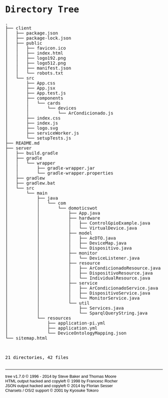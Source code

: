 <!DOCTYPE html>
<html>
<head>
 <meta http-equiv="Content-Type" content="text/html; charset=UTF-8">
 <meta name="Author" content="Made by 'tree'">
 <meta name="GENERATOR" content="$Version: $ tree v1.7.0 (c) 1996 - 2014 by Steve Baker, Thomas Moore, Francesc Rocher, Florian Sesser, Kyosuke Tokoro $">
 <title>Directory Tree</title>
 <style type="text/css">
  <!-- 
  BODY { font-family : ariel, monospace, sans-serif; }
  P { font-weight: normal; font-family : ariel, monospace, sans-serif; color: black; background-color: transparent;}
  B { font-weight: normal; color: black; background-color: transparent;}
  A:visited { font-weight : normal; text-decoration : none; background-color : transparent; margin : 0px 0px 0px 0px; padding : 0px 0px 0px 0px; display: inline; }
  A:link    { font-weight : normal; text-decoration : none; margin : 0px 0px 0px 0px; padding : 0px 0px 0px 0px; display: inline; }
  A:hover   { color : #000000; font-weight : normal; text-decoration : underline; background-color : yellow; margin : 0px 0px 0px 0px; padding : 0px 0px 0px 0px; display: inline; }
  A:active  { color : #000000; font-weight: normal; background-color : transparent; margin : 0px 0px 0px 0px; padding : 0px 0px 0px 0px; display: inline; }
  .VERSION { font-size: small; font-family : arial, sans-serif; }
  .NORM  { color: black;  background-color: transparent;}
  .FIFO  { color: purple; background-color: transparent;}
  .CHAR  { color: yellow; background-color: transparent;}
  .DIR   { color: blue;   background-color: transparent;}
  .BLOCK { color: yellow; background-color: transparent;}
  .LINK  { color: aqua;   background-color: transparent;}
  .SOCK  { color: fuchsia;background-color: transparent;}
  .EXEC  { color: green;  background-color: transparent;}
  -->
 </style>
</head>
<body>
	<h1>Directory Tree</h1><p>
	<a href=".">.</a><br>
	├── <a href="./client/">client</a><br>
	│   ├── <a href="./client/package.json">package.json</a><br>
	│   ├── <a href="./client/package-lock.json">package-lock.json</a><br>
	│   ├── <a href="./client/public/">public</a><br>
	│   │   ├── <a href="./client/public/favicon.ico">favicon.ico</a><br>
	│   │   ├── <a href="./client/public/index.html">index.html</a><br>
	│   │   ├── <a href="./client/public/logo192.png">logo192.png</a><br>
	│   │   ├── <a href="./client/public/logo512.png">logo512.png</a><br>
	│   │   ├── <a href="./client/public/manifest.json">manifest.json</a><br>
	│   │   └── <a href="./client/public/robots.txt">robots.txt</a><br>
	│   └── <a href="./client/src/">src</a><br>
	│   &nbsp;&nbsp;&nbsp; ├── <a href="./client/src/App.css">App.css</a><br>
	│   &nbsp;&nbsp;&nbsp; ├── <a href="./client/src/App.jsx">App.jsx</a><br>
	│   &nbsp;&nbsp;&nbsp; ├── <a href="./client/src/App.test.js">App.test.js</a><br>
	│   &nbsp;&nbsp;&nbsp; ├── <a href="./client/src/components/">components</a><br>
	│   &nbsp;&nbsp;&nbsp; │   └── <a href="./client/src/components/cards/">cards</a><br>
	│   &nbsp;&nbsp;&nbsp; │   &nbsp;&nbsp;&nbsp; └── <a href="./client/src/components/cards/devices/">devices</a><br>
	│   &nbsp;&nbsp;&nbsp; │   &nbsp;&nbsp;&nbsp; &nbsp;&nbsp;&nbsp; └── <a href="./client/src/components/cards/devices/ArCondicionado.js">ArCondicionado.js</a><br>
	│   &nbsp;&nbsp;&nbsp; ├── <a href="./client/src/index.css">index.css</a><br>
	│   &nbsp;&nbsp;&nbsp; ├── <a href="./client/src/index.js">index.js</a><br>
	│   &nbsp;&nbsp;&nbsp; ├── <a href="./client/src/logo.svg">logo.svg</a><br>
	│   &nbsp;&nbsp;&nbsp; ├── <a href="./client/src/serviceWorker.js">serviceWorker.js</a><br>
	│   &nbsp;&nbsp;&nbsp; └── <a href="./client/src/setupTests.js">setupTests.js</a><br>
	├── <a href="./README.md">README.md</a><br>
	├── <a href="./server/">server</a><br>
	│   ├── <a href="./server/build.gradle">build.gradle</a><br>
	│   ├── <a href="./server/gradle/">gradle</a><br>
	│   │   └── <a href="./server/gradle/wrapper/">wrapper</a><br>
	│   │   &nbsp;&nbsp;&nbsp; ├── <a href="./server/gradle/wrapper/gradle-wrapper.jar">gradle-wrapper.jar</a><br>
	│   │   &nbsp;&nbsp;&nbsp; └── <a href="./server/gradle/wrapper/gradle-wrapper.properties">gradle-wrapper.properties</a><br>
	│   ├── <a href="./server/gradlew">gradlew</a><br>
	│   ├── <a href="./server/gradlew.bat">gradlew.bat</a><br>
	│   └── <a href="./server/src/">src</a><br>
	│   &nbsp;&nbsp;&nbsp; └── <a href="./server/src/main/">main</a><br>
	│   &nbsp;&nbsp;&nbsp; &nbsp;&nbsp;&nbsp; ├── <a href="./server/src/main/java/">java</a><br>
	│   &nbsp;&nbsp;&nbsp; &nbsp;&nbsp;&nbsp; │   └── <a href="./server/src/main/java/com/">com</a><br>
	│   &nbsp;&nbsp;&nbsp; &nbsp;&nbsp;&nbsp; │   &nbsp;&nbsp;&nbsp; └── <a href="./server/src/main/java/com/domoticswot/">domoticswot</a><br>
	│   &nbsp;&nbsp;&nbsp; &nbsp;&nbsp;&nbsp; │   &nbsp;&nbsp;&nbsp; &nbsp;&nbsp;&nbsp; ├── <a href="./server/src/main/java/com/domoticswot/App.java">App.java</a><br>
	│   &nbsp;&nbsp;&nbsp; &nbsp;&nbsp;&nbsp; │   &nbsp;&nbsp;&nbsp; &nbsp;&nbsp;&nbsp; ├── <a href="./server/src/main/java/com/domoticswot/hardware/">hardware</a><br>
	│   &nbsp;&nbsp;&nbsp; &nbsp;&nbsp;&nbsp; │   &nbsp;&nbsp;&nbsp; &nbsp;&nbsp;&nbsp; │   ├── <a href="./server/src/main/java/com/domoticswot/hardware/ControlGpioExample.java">ControlGpioExample.java</a><br>
	│   &nbsp;&nbsp;&nbsp; &nbsp;&nbsp;&nbsp; │   &nbsp;&nbsp;&nbsp; &nbsp;&nbsp;&nbsp; │   └── <a href="./server/src/main/java/com/domoticswot/hardware/VirtualDevice.java">VirtualDevice.java</a><br>
	│   &nbsp;&nbsp;&nbsp; &nbsp;&nbsp;&nbsp; │   &nbsp;&nbsp;&nbsp; &nbsp;&nbsp;&nbsp; ├── <a href="./server/src/main/java/com/domoticswot/model/">model</a><br>
	│   &nbsp;&nbsp;&nbsp; &nbsp;&nbsp;&nbsp; │   &nbsp;&nbsp;&nbsp; &nbsp;&nbsp;&nbsp; │   ├── <a href="./server/src/main/java/com/domoticswot/model/AcDTO.java">AcDTO.java</a><br>
	│   &nbsp;&nbsp;&nbsp; &nbsp;&nbsp;&nbsp; │   &nbsp;&nbsp;&nbsp; &nbsp;&nbsp;&nbsp; │   ├── <a href="./server/src/main/java/com/domoticswot/model/DeviceMap.java">DeviceMap.java</a><br>
	│   &nbsp;&nbsp;&nbsp; &nbsp;&nbsp;&nbsp; │   &nbsp;&nbsp;&nbsp; &nbsp;&nbsp;&nbsp; │   └── <a href="./server/src/main/java/com/domoticswot/model/Dispositivo.java">Dispositivo.java</a><br>
	│   &nbsp;&nbsp;&nbsp; &nbsp;&nbsp;&nbsp; │   &nbsp;&nbsp;&nbsp; &nbsp;&nbsp;&nbsp; ├── <a href="./server/src/main/java/com/domoticswot/monitor/">monitor</a><br>
	│   &nbsp;&nbsp;&nbsp; &nbsp;&nbsp;&nbsp; │   &nbsp;&nbsp;&nbsp; &nbsp;&nbsp;&nbsp; │   └── <a href="./server/src/main/java/com/domoticswot/monitor/DeviceListener.java">DeviceListener.java</a><br>
	│   &nbsp;&nbsp;&nbsp; &nbsp;&nbsp;&nbsp; │   &nbsp;&nbsp;&nbsp; &nbsp;&nbsp;&nbsp; ├── <a href="./server/src/main/java/com/domoticswot/resource/">resource</a><br>
	│   &nbsp;&nbsp;&nbsp; &nbsp;&nbsp;&nbsp; │   &nbsp;&nbsp;&nbsp; &nbsp;&nbsp;&nbsp; │   ├── <a href="./server/src/main/java/com/domoticswot/resource/ArCondicionadoResource.java">ArCondicionadoResource.java</a><br>
	│   &nbsp;&nbsp;&nbsp; &nbsp;&nbsp;&nbsp; │   &nbsp;&nbsp;&nbsp; &nbsp;&nbsp;&nbsp; │   ├── <a href="./server/src/main/java/com/domoticswot/resource/DispositivoResource.java">DispositivoResource.java</a><br>
	│   &nbsp;&nbsp;&nbsp; &nbsp;&nbsp;&nbsp; │   &nbsp;&nbsp;&nbsp; &nbsp;&nbsp;&nbsp; │   └── <a href="./server/src/main/java/com/domoticswot/resource/IndividualResource.java">IndividualResource.java</a><br>
	│   &nbsp;&nbsp;&nbsp; &nbsp;&nbsp;&nbsp; │   &nbsp;&nbsp;&nbsp; &nbsp;&nbsp;&nbsp; ├── <a href="./server/src/main/java/com/domoticswot/service/">service</a><br>
	│   &nbsp;&nbsp;&nbsp; &nbsp;&nbsp;&nbsp; │   &nbsp;&nbsp;&nbsp; &nbsp;&nbsp;&nbsp; │   ├── <a href="./server/src/main/java/com/domoticswot/service/ArCondicionadoService.java">ArCondicionadoService.java</a><br>
	│   &nbsp;&nbsp;&nbsp; &nbsp;&nbsp;&nbsp; │   &nbsp;&nbsp;&nbsp; &nbsp;&nbsp;&nbsp; │   ├── <a href="./server/src/main/java/com/domoticswot/service/DispositivoService.java">DispositivoService.java</a><br>
	│   &nbsp;&nbsp;&nbsp; &nbsp;&nbsp;&nbsp; │   &nbsp;&nbsp;&nbsp; &nbsp;&nbsp;&nbsp; │   └── <a href="./server/src/main/java/com/domoticswot/service/MonitorService.java">MonitorService.java</a><br>
	│   &nbsp;&nbsp;&nbsp; &nbsp;&nbsp;&nbsp; │   &nbsp;&nbsp;&nbsp; &nbsp;&nbsp;&nbsp; └── <a href="./server/src/main/java/com/domoticswot/util/">util</a><br>
	│   &nbsp;&nbsp;&nbsp; &nbsp;&nbsp;&nbsp; │   &nbsp;&nbsp;&nbsp; &nbsp;&nbsp;&nbsp; &nbsp;&nbsp;&nbsp; ├── <a href="./server/src/main/java/com/domoticswot/util/Services.java">Services.java</a><br>
	│   &nbsp;&nbsp;&nbsp; &nbsp;&nbsp;&nbsp; │   &nbsp;&nbsp;&nbsp; &nbsp;&nbsp;&nbsp; &nbsp;&nbsp;&nbsp; └── <a href="./server/src/main/java/com/domoticswot/util/SparqlQueryString.java">SparqlQueryString.java</a><br>
	│   &nbsp;&nbsp;&nbsp; &nbsp;&nbsp;&nbsp; └── <a href="./server/src/main/resources/">resources</a><br>
	│   &nbsp;&nbsp;&nbsp; &nbsp;&nbsp;&nbsp; &nbsp;&nbsp;&nbsp; ├── <a href="./server/src/main/resources/application-pi.yml">application-pi.yml</a><br>
	│   &nbsp;&nbsp;&nbsp; &nbsp;&nbsp;&nbsp; &nbsp;&nbsp;&nbsp; ├── <a href="./server/src/main/resources/application.yml">application.yml</a><br>
	│   &nbsp;&nbsp;&nbsp; &nbsp;&nbsp;&nbsp; &nbsp;&nbsp;&nbsp; └── <a href="./server/src/main/resources/DeviceOntologyMapping.json">DeviceOntologyMapping.json</a><br>
	└── <a href="./sitemap.html">sitemap.html</a><br>
	<br><br>
	</p>
	<p>

21 directories, 42 files
	<br><br>
	</p>
	<hr>
	<p class="VERSION">
		 tree v1.7.0 © 1996 - 2014 by Steve Baker and Thomas Moore <br>
		 HTML output hacked and copyleft © 1998 by Francesc Rocher <br>
		 JSON output hacked and copyleft © 2014 by Florian Sesser <br>
		 Charsets / OS/2 support © 2001 by Kyosuke Tokoro
	</p>
</body>
</html>
